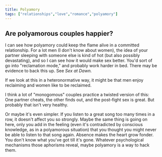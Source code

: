 ```yaml
---
title: Polyamory
tags: ["relationships","love","romance","polyamory"]
---
```


## Are polyamorous couples happier?

I can see how polyamory could keep the flame alive in a committed relationship. For a lot men (I don't know about women), the idea of your partner sleeping with someone else is kind of hot (but also possibly devastating), and so I can see how it would make sex better. You'd sort of go into "reclamation mode," and probably work harder in bed. There may be evidence to back this up. See *Sex at Dawn.*

If we look at this in a heteronormative way, it might be that men enjoy reclaiming and women like to be reclaimed.

I think a lot of "monogomous" couples practice a twisted version of this: One partner cheats, the other finds out, and the post-fight sex is great. But probably that isn't very healthy.

Or maybe it's even simpler. If you listen to a great song too many times in a row, it doesn't affect you so strongly. Maybe the same thing is going on here, only you add in the feeling (even it's contradicted by conscious knowledge, as in a polyamorous situation) that you thought you might never be able to listen to that song again. Absence makes the heart grow fonder. You don't know what you've got till it's gone. Whatever psychological mechanisms those aphorisms reveal, maybe polyamory is a way to hack them.

